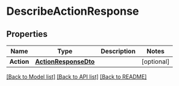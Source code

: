 # DescribeActionResponse

## Properties

Name | Type | Description | Notes
------------ | ------------- | ------------- | -------------
**Action** | [**ActionResponseDto**](ActionResponseDto.md) |  | [optional] 

[[Back to Model list]](../README.md#documentation-for-models) [[Back to API list]](../README.md#documentation-for-api-endpoints) [[Back to README]](../README.md)


